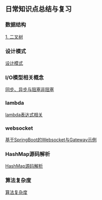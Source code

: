 ## 日常知识点总结与复习

### 数据结构
<a href="./binary-tree/README.md">1. 二叉树</a>

### 设计模式
<a href="./design-mode/README.md">设计模式</a>

### I/O模型相关概念
<a href="./articles/sync.md">同步、异步与阻塞非阻塞</a>

### lambda
<a href="./articles/lambda.md">lambda表达式相关</a>

### websocket
<a href="./websocket/README.md">基于SpringBoot的Websocket与Gateway示例</a>

### HashMap源码解析
<a href="./articles/hashmap.md">HashMap源码解析</a>

### 算法复杂度
<a href="./articles/complexity.md">算法复杂度</a>
